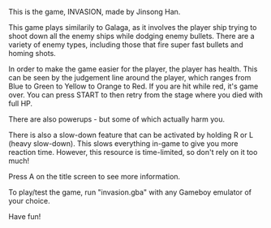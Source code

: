 This is the game, INVASION, made by Jinsong Han.

This game plays similarily to Galaga, as it involves the player ship trying to shoot down all the enemy ships while dodging enemy bullets. There are a variety of enemy types, including those that fire super fast bullets and homing shots.

In order to make the game easier for the player, the player has health. This can be seen by the judgement line around the player, which ranges from Blue to Green to Yellow to Orange to Red. If you are hit while red, it's game over. You can press START to then retry from the stage where you died with full HP.

There are also powerups - but some of which actually harm you.

There is also a slow-down feature that can be activated by holding R or L (heavy slow-down). This slows everything in-game to give you more reaction time. However, this resource is time-limited, so don't rely on it too much!

Press A on the title screen to see more information.

To play/test the game, run "invasion.gba" with any Gameboy emulator of your choice.

Have fun!
